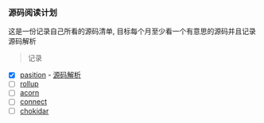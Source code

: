 ### 源码阅读计划

这是一份记录自己所看的源码清单, 目标每个月至少看一个有意思的源码并且记录源码解析

> 记录
 
- [x] [pasition](https://github.com/fgoll/pasition) - [源码解析](https://github.com/fgoll/source-code-plan/issues/1)
- [ ] [rollup](https://github.com/rollup/rollup/tree/v0.3.1/src) 
- [ ] [acorn](https://github.com/acornjs/acorn)
- [ ] [connect](https://github.com/senchalabs/connect)
- [ ] [chokidar](https://github.com/paulmillr/chokidar)
